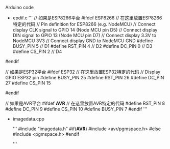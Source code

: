 Arduino code 
- epdif.c
'''
// 如果是ESP8266平台
#ifdef ESP8266
  // 在这里放置ESP8266特定的代码
  // Pin definition for ESP8266 (e.g. NodeMCU)
// Connect display CLK signal to GPIO 14 (Node MCU pin D5)
// Connect display DIN signal to GPIO 13 (Node MCU pin D7)
// Connect display 3.3V to NodeMCU 3V3
// Connect display GND to NodeMCU GND
#define BUSY_PIN        5 // D1
#define RST_PIN         4 // D2
#define DC_PIN          0 // D3
#define CS_PIN          2 // D4

#endif

// 如果是ESP32平台
#ifdef ESP32
  // 在这里放置ESP32特定的代码
  //      Display       GPIO   ESP32 pin
#define BUSY_PIN        25 
#define RST_PIN         26 
#define DC_PIN          27 
#define CS_PIN         15 

#endif

// 如果是AVR平台
#ifdef __AVR__
  // 在这里放置AVR特定的代码
#define RST_PIN         8
#define DC_PIN          9
#define CS_PIN          10
#define BUSY_PIN        7
#endif
'''
- imagedata.cpp

  '''
#include "imagedata.h"
#if(__AVR__)
#include <avr/pgmspace.h>
#else
#include <pgmspace.h>
#endif

  '''
